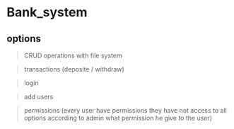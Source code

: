 # Bank_system

## options
> CRUD  operations with file system

> transactions (deposite / withdraw)

> login

> add users

> permissions (every user have permissions they have not access to all options according to admin what permission he give to the user)
